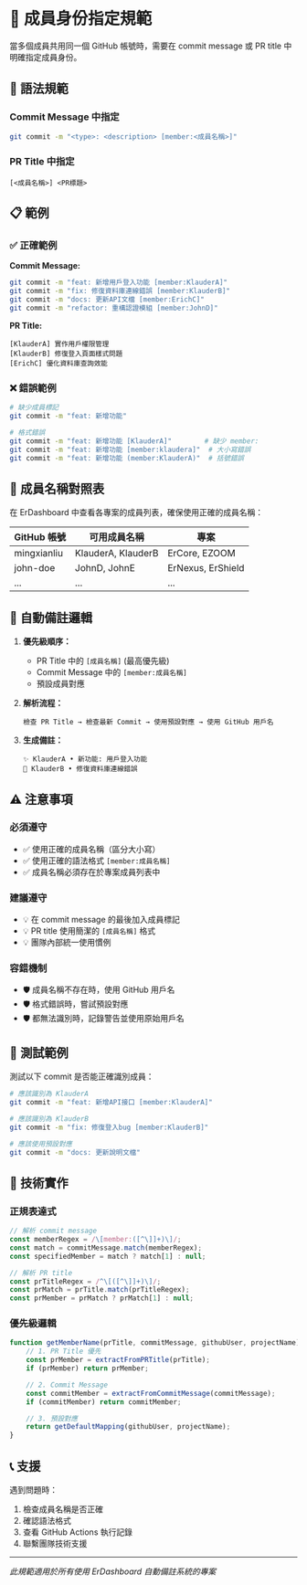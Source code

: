 # 🎯 成員身份指定規範

當多個成員共用同一個 GitHub 帳號時，需要在 commit message 或 PR title 中明確指定成員身份。

## 📝 語法規範

### Commit Message 中指定
```bash
git commit -m "<type>: <description> [member:<成員名稱>]"
```

### PR Title 中指定
```
[<成員名稱>] <PR標題>
```

## 📋 範例

### ✅ 正確範例

**Commit Message:**
```bash
git commit -m "feat: 新增用戶登入功能 [member:KlauderA]"
git commit -m "fix: 修復資料庫連線錯誤 [member:KlauderB]"
git commit -m "docs: 更新API文檔 [member:ErichC]"
git commit -m "refactor: 重構認證模組 [member:JohnD]"
```

**PR Title:**
```
[KlauderA] 實作用戶權限管理
[KlauderB] 修復登入頁面樣式問題
[ErichC] 優化資料庫查詢效能
```

### ❌ 錯誤範例

```bash
# 缺少成員標記
git commit -m "feat: 新增功能"

# 格式錯誤
git commit -m "feat: 新增功能 [KlauderA]"        # 缺少 member:
git commit -m "feat: 新增功能 [member:klaudera]"  # 大小寫錯誤
git commit -m "feat: 新增功能 (member:KlauderA)"  # 括號錯誤
```

## 🎯 成員名稱對照表

在 ErDashboard 中查看各專案的成員列表，確保使用正確的成員名稱：

| GitHub 帳號 | 可用成員名稱 | 專案 |
|------------|-------------|------|
| mingxianliu | KlauderA, KlauderB | ErCore, EZOOM |
| john-doe | JohnD, JohnE | ErNexus, ErShield |
| ... | ... | ... |

## 🔄 自動備註邏輯

1. **優先級順序：**
   - PR Title 中的 `[成員名稱]` (最高優先級)
   - Commit Message 中的 `[member:成員名稱]`
   - 預設成員對應

2. **解析流程：**
   ```
   檢查 PR Title → 檢查最新 Commit → 使用預設對應 → 使用 GitHub 用戶名
   ```

3. **生成備註：**
   ```
   ✨ KlauderA • 新功能: 用戶登入功能
   🔨 KlauderB • 修復資料庫連線錯誤
   ```

## ⚠️ 注意事項

### 必須遵守
- ✅ 使用正確的成員名稱（區分大小寫）
- ✅ 使用正確的語法格式 `[member:成員名稱]`
- ✅ 成員名稱必須存在於專案成員列表中

### 建議遵守
- 💡 在 commit message 的最後加入成員標記
- 💡 PR title 使用簡潔的 `[成員名稱]` 格式
- 💡 團隊內部統一使用慣例

### 容錯機制
- 🛡️ 成員名稱不存在時，使用 GitHub 用戶名
- 🛡️ 格式錯誤時，嘗試預設對應
- 🛡️ 都無法識別時，記錄警告並使用原始用戶名

## 🧪 測試範例

測試以下 commit 是否能正確識別成員：

```bash
# 應該識別為 KlauderA
git commit -m "feat: 新增API接口 [member:KlauderA]"

# 應該識別為 KlauderB
git commit -m "fix: 修復登入bug [member:KlauderB]"

# 應該使用預設對應
git commit -m "docs: 更新說明文檔"
```

## 🔧 技術實作

### 正規表達式
```javascript
// 解析 commit message
const memberRegex = /\[member:([^\]]+)\]/;
const match = commitMessage.match(memberRegex);
const specifiedMember = match ? match[1] : null;

// 解析 PR title
const prTitleRegex = /^\[([^\]]+)\]/;
const prMatch = prTitle.match(prTitleRegex);
const prMember = prMatch ? prMatch[1] : null;
```

### 優先級邏輯
```javascript
function getMemberName(prTitle, commitMessage, githubUser, projectName) {
    // 1. PR Title 優先
    const prMember = extractFromPRTitle(prTitle);
    if (prMember) return prMember;

    // 2. Commit Message
    const commitMember = extractFromCommitMessage(commitMessage);
    if (commitMember) return commitMember;

    // 3. 預設對應
    return getDefaultMapping(githubUser, projectName);
}
```

## 📞 支援

遇到問題時：
1. 檢查成員名稱是否正確
2. 確認語法格式
3. 查看 GitHub Actions 執行記錄
4. 聯繫團隊技術支援

---
*此規範適用於所有使用 ErDashboard 自動備註系統的專案*